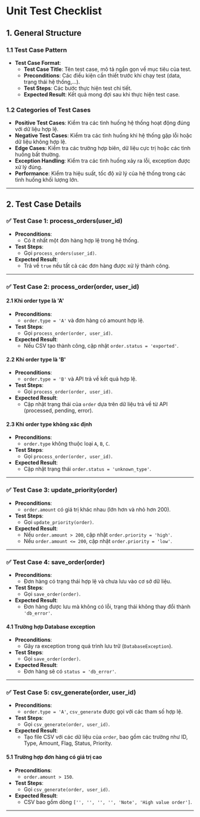 # Unit Test Checklist

## 1. **General Structure**
### 1.1 Test Case Pattern
- **Test Case Format**:
  - **Test Case Title**: Tên test case, mô tả ngắn gọn về mục tiêu của test.
  - **Preconditions**: Các điều kiện cần thiết trước khi chạy test (data, trạng thái hệ thống,...).
  - **Test Steps**: Các bước thực hiện test chi tiết.
  - **Expected Result**: Kết quả mong đợi sau khi thực hiện test case.

### 1.2 Categories of Test Cases
- **Positive Test Cases**: Kiểm tra các tình huống hệ thống hoạt động đúng với dữ liệu hợp lệ.
- **Negative Test Cases**: Kiểm tra các tình huống khi hệ thống gặp lỗi hoặc dữ liệu không hợp lệ.
- **Edge Cases**: Kiểm tra các trường hợp biên, dữ liệu cực trị hoặc các tình huống bất thường.
- **Exception Handling**: Kiểm tra các tình huống xảy ra lỗi, exception được xử lý đúng.
- **Performance**: Kiểm tra hiệu suất, tốc độ xử lý của hệ thống trong các tình huống khối lượng lớn.

---

## 2. **Test Case Details**

### ✅ **Test Case 1: process_orders(user_id)**
- **Preconditions**:
  - Có ít nhất một đơn hàng hợp lệ trong hệ thống.
- **Test Steps**:
  - Gọi `process_orders(user_id)`.
- **Expected Result**:
  - Trả về `true` nếu tất cả các đơn hàng được xử lý thành công.

---

### ✅ **Test Case 2: process_order(order, user_id)**
#### **2.1 Khi order type là 'A'**
- **Preconditions**:
  - `order.type = 'A'` và đơn hàng có amount hợp lệ.
- **Test Steps**:
  - Gọi `process_order(order, user_id)`.
- **Expected Result**:
  - Nếu CSV tạo thành công, cập nhật `order.status = 'exported'`.

#### **2.2 Khi order type là 'B'**
- **Preconditions**:
  - `order.type = 'B'` và API trả về kết quả hợp lệ.
- **Test Steps**:
  - Gọi `process_order(order, user_id)`.
- **Expected Result**:
  - Cập nhật trạng thái của `order` dựa trên dữ liệu trả về từ API (processed, pending, error).

#### **2.3 Khi order type không xác định**
- **Preconditions**:
  - `order.type` không thuộc loại `A`, `B`, `C`.
- **Test Steps**:
  - Gọi `process_order(order, user_id)`.
- **Expected Result**:
  - Cập nhật trạng thái `order.status = 'unknown_type'`.

---

### ✅ **Test Case 3: update_priority(order)**
- **Preconditions**:
  - `order.amount` có giá trị khác nhau (lớn hơn và nhỏ hơn 200).
- **Test Steps**:
  - Gọi `update_priority(order)`.
- **Expected Result**:
  - Nếu `order.amount > 200`, cập nhật `order.priority = 'high'`.
  - Nếu `order.amount <= 200`, cập nhật `order.priority = 'low'`.

---

### ✅ **Test Case 4: save_order(order)**
- **Preconditions**:
  - Đơn hàng có trạng thái hợp lệ và chưa lưu vào cơ sở dữ liệu.
- **Test Steps**:
  - Gọi `save_order(order)`.
- **Expected Result**:
  - Đơn hàng được lưu mà không có lỗi, trạng thái không thay đổi thành `'db_error'`.

#### **4.1 Trường hợp Database exception**
- **Preconditions**:
  - Gây ra exception trong quá trình lưu trữ (`DatabaseException`).
- **Test Steps**:
  - Gọi `save_order(order)`.
- **Expected Result**:
  - Đơn hàng sẽ có `status = 'db_error'`.

---

### ✅ **Test Case 5: csv_generate(order, user_id)**
- **Preconditions**:
  - `order.type = 'A'`, `csv_generate` được gọi với các tham số hợp lệ.
- **Test Steps**:
  - Gọi `csv_generate(order, user_id)`.
- **Expected Result**:
  - Tạo file CSV với các dữ liệu của `order`, bao gồm các trường như ID, Type, Amount, Flag, Status, Priority.

#### **5.1 Trường hợp đơn hàng có giá trị cao**
- **Preconditions**:
  - `order.amount > 150`.
- **Test Steps**:
  - Gọi `csv_generate(order, user_id)`.
- **Expected Result**:
  - CSV bao gồm dòng `['', '', '', '', 'Note', 'High value order']`.

---
